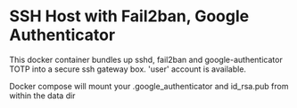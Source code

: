 SSH Host with Fail2ban, Google Authenticator
===
This docker container bundles up sshd, fail2ban and google-authenticator TOTP into a secure ssh gateway box. 'user' account is available.

Docker compose will mount your .google_authenticator and id_rsa.pub from within the data dir

